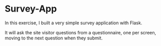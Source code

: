 # Survey-App

In this exercise, I built a very simple survey application with Flask.

It will ask the site visitor questions from a questionnaire, one per screen, moving to the next question when they submit.
